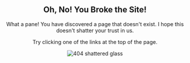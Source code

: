<div style="text-align:center;">

<h2>Oh, No! You Broke the Site!</h2>

<p>What a pane! You have discovered a page that doesn't exist. I hope this doesn't shatter your trust in us.</p>

<p>Try clicking one of the links at the top of the page.</p>

<p><img src='{{ "/assets/images/404/glass.png" | relative_url }}' alt="404 shattered glass" /></p>

</div>